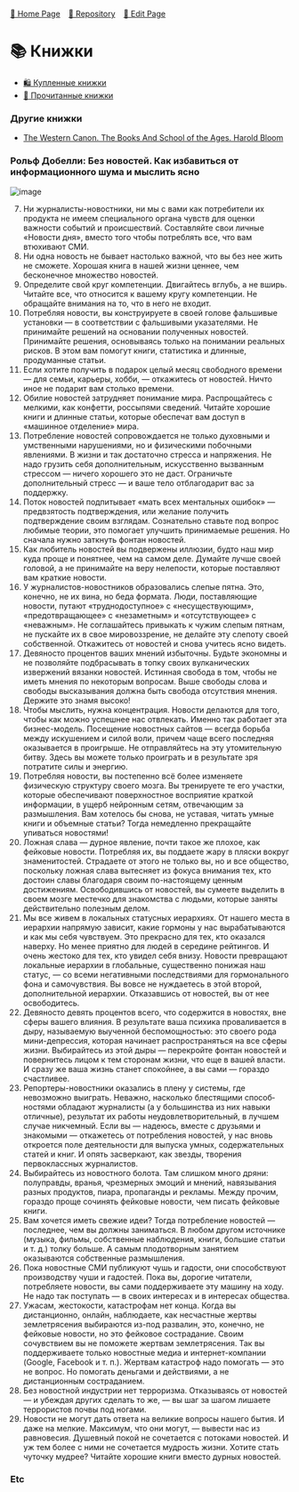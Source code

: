  [🚀 Home Page](https://andrewalevin.github.io/) &ensp;  [🏰 Repository](https://github.com/andrewalevin/books/) &ensp;  [🔨 Edit Page](https://github.com/andrewalevin/books/edit/main/README.md)


# 📚 Книжки

- [🛍 Купленные книжки](purchased)
- [🦜 Прочитанные книжки](reading)


### Другие книжки

- [The Western Canon. The Books And School of the Ages. Harold Bloom](western-canon)

### Рольф Добелли: Без новостей. Как избавиться от информационного шума и мыслить ясно

![image](https://github.com/andrewalevin/books/assets/155118488/197c0bf3-28e7-4feb-87e7-7ac36562e490)

7. Ни журналисты-новостники, ни мы с вами как потребители их продукта не имеем специального органа чувств для оценки важности событий и происшествий. Составляйте свои личные «Новости дня», вместо того чтобы потреблять все, что вам втюхивают СМИ.
8. Ни одна новость не бывает настолько важной, что вы без нее жить не сможете. Хорошая книга в нашей жизни ценнее, чем бесконечное множество новостей.
9. Определите свой круг компетенции. Двигайтесь вглубь, а не вширь. Читайте все, что относится к вашему кругу компетенции. Не обращайте внимания на то, что в него не входит.
10. Потребляя новости, вы конструируете в своей голове фальшивые установки — в соответствии с фальшивыми указателями. Не принимайте решений на основании полученных новостей. Принимайте решения, основываясь только на понимании реальных рисков. В этом вам помогут книги, статистика и длинные, продуманные статьи.
11. Если хотите получить в подарок целый месяц свободного времени — для семьи, карьеры, хобби, — откажитесь от новостей. Ничто иное не подарит вам столько времени.
12. Обилие новостей затрудняет понимание мира. Распрощайтесь с мелкими, как конфетти, россыпями сведений. Читайте хорошие книги и длинные статьи, которые обеспечат вам доступ в «машинное отделение» мира.
13. Потребление новостей сопровождается не только духовными и умственными нарушениями, но и физическими побочными явлениями. В жизни и так достаточно стресса и напряжения. Не надо грузить себя дополнительным, искусственно вызванным стрессом — ничего хорошего это не даст. Ограничьте дополнительный стресс — и ваше тело отблагодарит вас за поддержку.
14. Поток новостей подпитывает «мать всех ментальных ошибок» — предвзятость подтверждения, или желание получить подтверждение своим взглядам. Сознательно ставьте под вопрос любимые теории, это помогает улучшить принимаемые решения. Но сначала нужно заткнуть фонтан новостей.
15. Как любитель новостей вы подвержены иллюзии, будто наш мир куда проще и понятнее, чем на самом деле. Думайте лучше своей головой, а не принимайте на веру нелепости, которые поставляют вам краткие новости.
16. У журналистов-новостников образовались слепые пятна. Это, конечно, не их вина, но беда формата. Люди, поставляющие новости, путают «труднодоступное» с «несуществующим», «предотвращающее» с «незаметным» и «отсутствующее» с «неважным». Не соглашайтесь привыкать к чужим слепым пятнам, не пускайте их в свое мировоззрение, не делайте эту слепоту своей собственной. Откажитесь от новостей и снова учитесь ясно видеть.
17. Девяносто процентов ваших мнений избыточны. Будьте экономны и не позволяйте подбрасывать в топку своих вулканических извержений вязанки новостей. Истинная свобода в том, чтобы не иметь мнения по некоторым вопросам. Выше свободы слова и свободы высказывания должна быть свобода отсутствия мнения. Держите это знамя высоко!
18. Чтобы мыслить, нужна концентрация. Новости делаются для того, чтобы как можно успешнее нас отвлекать. Именно так работает эта бизнес-модель. Посещение новостных сайтов — всегда борьба между искушением и силой воли, причем чаще всего последняя оказывается в проигрыше. Не отправляйтесь на эту утомительную битву. Здесь вы можете только проиграть и в результате зря потратите силы и энергию.
29. Потребляя новости, вы постепенно всё более изменяете физическую структуру своего мозга. Вы тренируете те его участки, которые обеспечивают поверхностное восприятие краткой информации, в ущерб нейронным сетям, отвечающим за размышления. Вам хотелось бы снова, не уставая, читать умные книги и объемные статьи? Тогда немедленно прекращайте упиваться новостями!
20.  Ложная слава — дурное явление, почти такое же плохое, как фейковые новости. Потребляя их, вы поддаете жару в пляски вокруг знаменитостей. Страдаете от этого не только вы, но и все общество, поскольку ложная слава вытесняет из фокуса внимания тех, кто достоин славы благодаря своим по-настоящему ценным достижениям. Освободившись от новостей, вы сумеете выделить в своем мозге местечко для знакомства с людьми, которые заняты действительно полезным делом.
21.  Мы все живем в локальных статусных иерархиях. От нашего места в иерархии напрямую зависит, какие гормоны у нас вырабатываются и как мы себя чувствуем. Это прекрасно для тех, кто оказался наверху. Но менее приятно для людей в середине рейтингов. И очень жестоко для тех, кто увидел себя внизу. Новости превращают локальные иерархии в глобальные, существенно понижая наш статус, — со всеми негативными последствиями для гормонального фона и самочувствия. Вы вовсе не нуждаетесь в этой второй, дополнительной иерархии. Отказавшись от новостей, вы от нее освободитесь.
22.  Девяносто девять процентов всего, что содержится в новостях, вне сферы вашего влияния. В результате ваша психика проваливается в дыру, называемую выученной беспомощностью: это своего рода мини-депрессия, которая начинает распространяться на все сферы жизни. Выбирайтесь из этой дыры — перекройте фонтан новостей и повернитесь лицом к тем сторонам жизни, что еще в вашей власти. И сразу же ваша жизнь станет спокойнее, а вы сами — гораздо счастливее.
23.  Репортеры-новостники оказались в плену у системы, где невозможно выиграть. Неважно, насколько блестящими способ­ностями обладают журналисты (а у большинства из них навыки отличные), результат их работы неудовлетворительный, в лучшем случае никчемный. Если вы — надеюсь, вместе с друзьями и знакомыми — откажетесь от потребления новостей, у нас вновь откроется поле деятельности для выпуска умных, содержательных статей и книг. И опять засверкают, как звезды, творения первоклассных журналистов.
24.  Выбирайтесь из новостного болота. Там слишком много дряни: полуправды, вранья, чрезмерных эмоций и мнений, навязывания разных продуктов, пиара, пропаганды и рекламы. Между прочим, гораздо проще сочинять фейковые новости, чем писать фейковые книги.
25.  Вам хочется иметь свежие идеи? Тогда потребление новостей — последнее, чем вы должны заниматься. В любом другом источнике (музыка, фильмы, собственные наблюдения, книги, большие статьи и т. д.) толку больше. А самым плодотворным занятием оказываются собственные размышления.
26.  Пока новостные СМИ публикуют чушь и гадости, они способствуют производству чуши и гадостей. Пока вы, дорогие читатели, потребляете новости, вы сами поддерживаете эту машину на ходу. Не надо так поступать — в своих интересах и в интересах общества.
27.  Ужасам, жестокости, катастрофам нет конца. Когда вы дистанционно, онлайн, наблюдаете, как несчастные жертвы землетрясения выбираются из-под развалин, это, конечно, не фейковые новости, но это фейковое сострадание. Своим сочувствием вы не поможете жертвам землетрясения. Так вы поддерживаете только новостные медиа и интернет-компании (Google, Facebook и т. п.). Жертвам катастроф надо помогать — это не вопрос. Но помогать деньгами и действиями, а не дистанционным состраданием.
28.  Без новостной индустрии нет терроризма. Отказываясь от новостей — и убеждая других сделать то же, — вы шаг за шагом лишаете террористов почвы под ногами.
29.  Новости не могут дать ответа на великие вопросы нашего бытия. И даже на мелкие. Максимум, что они могут, — вывести нас из равновесия. Душевный покой не сочетается с потоками новостей. И уж тем более с ними не сочетается мудрость жизни. Хотите стать чуточку мудрее? Читайте хорошие книги вместо дурных новостей.
      


### Etc
















